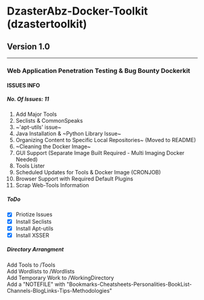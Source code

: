# DzasterAbz-Docker-Toolkit (dzastertoolkit)
## Version 1.0
--- 
### Web Application Penetration Testing & Bug Bounty Dockerkit

#### ISSUES INFO
#####  No. Of Issues: 11

1. Add Major Tools  
2. Seclists & CommonSpeaks  
3. ~'apt-utils' issue~  
4. Java Installation & ~Python Library Issue~  
5. Organizing Content to Specific Local Repositories~ (Moved to README)  
6. ~Cleaning the Docker Image~   
7. GUI Support (Separate Image Built Required - Multi Imaging Docker Needed)  
8. Tools Lister    
9. Scheduled Updates for Tools & Docker Image (CRONJOB)  
10. Browser Support with Required Default Plugins  
11. Scrap Web-Tools Information  

##### ToDo
- [X] Priotize Issues
- [X] Install Seclists
- [X] Install Apt-utils
- [X] Install XSSER

##### Directory Arrangment
Add Tools to /Tools  
Add Wordlists to /Wordlists    
Add Temporary Work to /WorkingDirectory  
Add a "NOTEFILE" with "Bookmarks-Cheatsheets-Personalities-BookList-Channels-BlogLinks-Tips-Methodologies"
